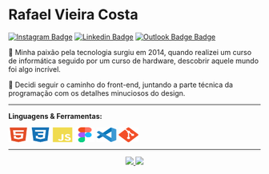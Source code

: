 <h1>Rafael Vieira Costa</h1>

[![Instagram Badge](https://img.shields.io/badge/-@rafaelvieiira-1ca0f1?style=flat-square&labelColor=555555&logo=instagram&logoColor=white&link=https://www.instagram.com/rafaelvieiirra/&color=555555)](https://www.instagram.com/rafaelvieiirra/) [![Linkedin Badge](https://img.shields.io/badge/-rafaelvieiracosta-1ca0f1?style=flat-square&labelColor=555555&logo=linkedin&logoColor=white&link=https://www.linkedin.com/in/rafaelvieiracosta/&color=555555)](https://www.linkedin.com/in/rafaelvieiracosta/) [![Outlook Badge Badge](https://img.shields.io/badge/-rvc.vieira@outlook.com-1ca0f1?style=flat-square&labelColor=555555&logo=microsoftoutlook&logoColor=white&&color=555555)](mailto:rvc.vieira@outlook.com) 

<p>💙 Minha paixão pela tecnologia surgiu em 2014, quando realizei um curso de informática seguido por um curso de hardware, descobrir aquele mundo foi algo incrível.</p>
<p>🎯 Decidi seguir o caminho do front-end, juntando a parte técnica da programação com os detalhes minuciosos do design.</p>

---

__Linguagens & Ferramentas:__
<div style="display: inline_block">
  <img align="center" alt=icon-HTML" height="30" width="40" src="https://raw.githubusercontent.com/devicons/devicon/master/icons/html5/html5-plain.svg">
  <img align="center" alt=icon-CSS" height="30" width="40" src="https://raw.githubusercontent.com/devicons/devicon/master/icons/css3/css3-plain.svg">
  <img align="center" alt=icon-Js" height="30" width="40" src="https://raw.githubusercontent.com/devicons/devicon/master/icons/javascript/javascript-plain.svg">
  <img align="center" alt=icon-Csharp" height="30" width="40" src="https://raw.githubusercontent.com/devicons/devicon/master/icons/figma/figma-original.svg">
  <img align="center" alt=icon-Csharp" height="30" width="40" src="https://raw.githubusercontent.com/devicons/devicon/master/icons/vscode/vscode-original.svg">
   <img align="center" alt=icon-Csharp" height="30" width="40" src="https://raw.githubusercontent.com/devicons/devicon/master/icons/git/git-plain.svg">
</div>

---

<div align="center">
  <a href="https://github.com/rafaelvieiracosta">
  <img height="180em"src="https://github-readme-stats.vercel.app/api?username=rafaelvieiracosta&theme=github_dark&border_radius=15px&hide=true&include_all_comits=true&count_private=true&show_icons=true&icon_color=555555"/>
   <img height="180em" src="https://github-readme-stats.vercel.app/api/top-langs/?username=rafaelvieiracosta&theme=github_dark&border_radius=15px&layout=compact&hide=true"/> 
</div>
